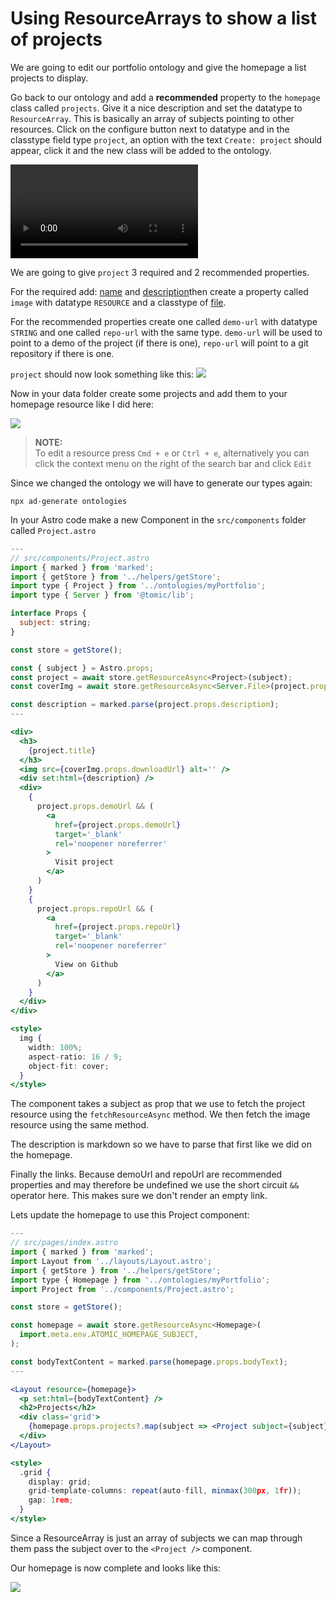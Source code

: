 # Using ResourceArrays to show a list of projects

We are going to edit our portfolio ontology and give the homepage a list projects to display.

Go back to our ontology and add a **recommended** property to the `homepage` class called `projects`. Give it a nice description and set the datatype to `ResourceArray`. This is basically an array of subjects pointing to other resources. Click on the configure button next to datatype and in the classtype field type `project`, an option with the text `Create: project` should appear, click it and the new class will be added to the ontology.

<video controls>
  <source src="/videos/8-1.mp4">
</video>

We are going to give `project` 3 required and 2 recommended properties.

For the required add: [name](https://atomicdata.dev/properties/name) and [description](https://atomicdata.dev/properties/description)then create a property called `image` with datatype `RESOURCE` and a classtype of [file](https://atomicdata.dev/classes/File).

For the recommended properties create one called `demo-url` with datatype `STRING` and one called `repo-url` with the same type. `demo-url` will be used to point to a demo of the project (if there is one), `repo-url` will point to a git repository if there is one.

`project` should now look something like this:
![](/assets/astro-guide//8-2.webp)

Now in your data folder create some projects and add them to your homepage resource like I did here:

![](/assets/astro-guide//8-3.webp)

> **NOTE:** </br>
> To edit a resource press `Cmd + e` or `Ctrl + e`, alternatively you can click the context menu on the right of the search bar and click `Edit`

Since we changed the ontology we will have to generate our types again:

```
npx ad-generate ontologies
```

In your Astro code make a new Component in the `src/components` folder called `Project.astro`

```jsx
---
// src/components/Project.astro
import { marked } from 'marked';
import { getStore } from '../helpers/getStore';
import type { Project } from '../ontologies/myPortfolio';
import type { Server } from '@tomic/lib';

interface Props {
  subject: string;
}

const store = getStore();

const { subject } = Astro.props;
const project = await store.getResourceAsync<Project>(subject);
const coverImg = await store.getResourceAsync<Server.File>(project.props.image);

const description = marked.parse(project.props.description);
---

<div>
  <h3>
    {project.title}
  </h3>
  <img src={coverImg.props.downloadUrl} alt='' />
  <div set:html={description} />
  <div>
    {
      project.props.demoUrl && (
        <a
          href={project.props.demoUrl}
          target='_blank'
          rel='noopener noreferrer'
        >
          Visit project
        </a>
      )
    }
    {
      project.props.repoUrl && (
        <a
          href={project.props.repoUrl}
          target='_blank'
          rel='noopener noreferrer'
        >
          View on Github
        </a>
      )
    }
  </div>
</div>

<style>
  img {
    width: 100%;
    aspect-ratio: 16 / 9;
    object-fit: cover;
  }
</style>

```

The component takes a subject as prop that we use to fetch the project resource using the `fetchResourceAsync` method.
We then fetch the image resource using the same method.

The description is markdown so we have to parse that first like we did on the homepage.

Finally the links. Because demoUrl and repoUrl are recommended properties and may therefore be undefined we use the short circuit `&&` operator here. This makes sure we don't render an empty link.

Lets update the homepage to use this Project component:

```jsx
---
// src/pages/index.astro
import { marked } from 'marked';
import Layout from '../layouts/Layout.astro';
import { getStore } from '../helpers/getStore';
import type { Homepage } from '../ontologies/myPortfolio';
import Project from '../components/Project.astro';

const store = getStore();

const homepage = await store.getResourceAsync<Homepage>(
  import.meta.env.ATOMIC_HOMEPAGE_SUBJECT,
);

const bodyTextContent = marked.parse(homepage.props.bodyText);
---

<Layout resource={homepage}>
  <p set:html={bodyTextContent} />
  <h2>Projects</h2>
  <div class='grid'>
    {homepage.props.projects?.map(subject => <Project subject={subject} />)}
  </div>
</Layout>

<style>
  .grid {
    display: grid;
    grid-template-columns: repeat(auto-fill, minmax(300px, 1fr));
    gap: 1rem;
  }
</style>
```

Since a ResourceArray is just an array of subjects we can map through them pass the subject over to the `<Project />` component.

Our homepage is now complete and looks like this:

![](/assets/astro-guide//8-4.webp)

